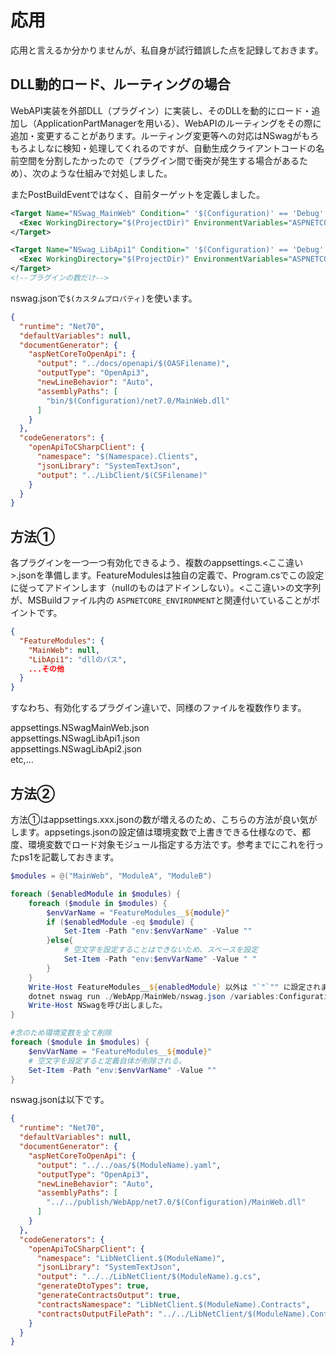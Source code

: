 # 応用

応用と言えるか分かりませんが、私自身が試行錯誤した点を記録しておきます。

## DLL動的ロード、ルーティングの場合

WebAPI実装を外部DLL（プラグイン）に実装し、そのDLLを動的にロード・追加し（ApplicationPartManagerを用いる）、WebAPIのルーティングをその際に追加・変更することがあります。ルーティング変更等への対応はNSwagがもろもろよしなに検知・処理してくれるのですが、自動生成クライアントコードの名前空間を分割したかったので（プラグイン間で衝突が発生する場合があるため）、次のような仕組みで対処しました。

またPostBuildEventではなく、自前ターゲットを定義しました。

```xml
<Target Name="NSwag_MainWeb" Condition=" '$(Configuration)' == 'Debug' ">
  <Exec WorkingDirectory="$(ProjectDir)" EnvironmentVariables="ASPNETCORE_ENVIRONMENT=NSwagMainWeb" Command="$(NSwagExe_Net70) run nswag.json /variables:Configuration=$(Configuration),OASFilename=MainWeb.yaml,Namespace=MainWeb,CSFilename=MainWeb.g.cs" />
</Target>

<Target Name="NSwag_LibApi1" Condition=" '$(Configuration)' == 'Debug' ">
  <Exec WorkingDirectory="$(ProjectDir)" EnvironmentVariables="ASPNETCORE_ENVIRONMENT=NSwagLibApi1" Command="$(NSwagExe_Net70) run nswag.json /variables:Configuration=$(Configuration),OASFilename=LibApi1.yaml,Namespace=LibApi1,CSFilename=LibApi1.g.cs" />
</Target>
<!--プラグインの数だけ-->
```

nswag.jsonで`$(カスタムプロパティ)`を使います。

```json
{
  "runtime": "Net70",
  "defaultVariables": null,
  "documentGenerator": {
    "aspNetCoreToOpenApi": {
      "output": "../docs/openapi/$(OASFilename)",
      "outputType": "OpenApi3",
      "newLineBehavior": "Auto",
      "assemblyPaths": [
        "bin/$(Configuration)/net7.0/MainWeb.dll"
      ]
    }
  },
  "codeGenerators": {
    "openApiToCSharpClient": {
      "namespace": "$(Namespace).Clients",
      "jsonLibrary": "SystemTextJson",
      "output": "../LibClient/$(CSFilename)"
    }
  }
}
```

## 方法①

各プラグインを一つ一つ有効化できるよう、複数のappsettings.<ここ違い>.jsonを準備します。FeatureModulesは独自の定義で、Program.csでこの設定に従ってアドインします（nullのものはアドインしない）。<ここ違い>の文字列が、MSBuildファイル内の `ASPNETCORE_ENVIRONMENT`と関連付いていることがポイントです。

```json
{
  "FeatureModules": {
    "MainWeb": null,
    "LibApi1": "dllのパス",
    ...その他
  }
}
```

すなわち、有効化するプラグイン違いで、同様のファイルを複数作ります。

appsettings.NSwagMainWeb.json  
appsettings.NSwagLibApi1.json  
appsettings.NSwagLibApi2.json  
etc,...

## 方法②

方法①はappsettings.xxx.jsonの数が増えるのため、こちらの方法が良い気がします。appsetings.jsonの設定値は環境変数で上書きできる仕様なので、都度、環境変数でロード対象モジュール指定する方法です。参考までにこれを行ったps1を記載しておきます。

```powershell
$modules = @("MainWeb", "ModuleA", "ModuleB")

foreach ($enabledModule in $modules) {
    foreach ($module in $modules) {
        $envVarName = "FeatureModules__${module}"
        if ($enabledModule -eq $module) {
            Set-Item -Path "env:$envVarName" -Value ""
        }else{
            # 空文字を設定することはできないため、スペースを設定
            Set-Item -Path "env:$envVarName" -Value " "
        }
    }
    Write-Host FeatureModules__${enabledModule} 以外は "`"`"" に設定されました。有効モジュール : ($enabledModule)
    dotnet nswag run ./WebApp/MainWeb/nswag.json /variables:Configuration=Debug,ModuleName=$enabledModule
    Write-Host NSwagを呼び出しました。
}

#念のため環境変数を全て削除
foreach ($module in $modules) {
    $envVarName = "FeatureModules__${module}"
    # 空文字を設定すると定義自体が削除される。
    Set-Item -Path "env:$envVarName" -Value ""
}
```

nswag.jsonは以下です。

```json
{
  "runtime": "Net70",
  "defaultVariables": null,
  "documentGenerator": {
    "aspNetCoreToOpenApi": {
      "output": "../../oas/$(ModuleName).yaml",
      "outputType": "OpenApi3",
      "newLineBehavior": "Auto",
      "assemblyPaths": [
        "../../publish/WebApp/net7.0/$(Configuration)/MainWeb.dll"
      ]
    }
  },
  "codeGenerators": {
    "openApiToCSharpClient": {
      "namespace": "LibNetClient.$(ModuleName)",
      "jsonLibrary": "SystemTextJson",
      "output": "../../LibNetClient/$(ModuleName).g.cs",
      "generateDtoTypes": true,
      "generateContractsOutput": true,
      "contractsNamespace": "LibNetClient.$(ModuleName).Contracts",
      "contractsOutputFilePath": "../../LibNetClient/$(ModuleName).Contracts.g.cs",
    }
  }
}
```
